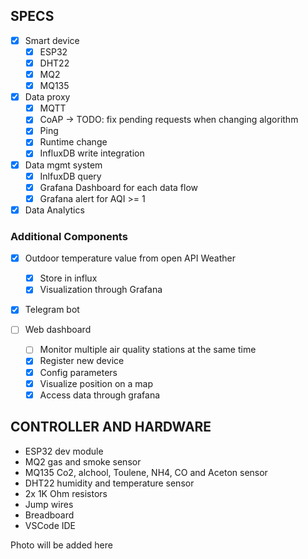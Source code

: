 ## SPECS
- [x] Smart device
    - [x] ESP32
    - [x] DHT22
    - [x] MQ2
    - [x] MQ135

- [x] Data proxy
    - [x] MQTT 
    - [x] CoAP -> TODO: fix pending requests when changing algorithm
    - [x] Ping
    - [x] Runtime change
    - [x] InfluxDB write integration
- [x] Data mgmt system
    - [x] InlfuxDB query 
    - [x] Grafana Dashboard for each data flow
    - [x] Grafana alert for AQI >= 1
- [x] Data Analytics

### Additional Components
- [x] Outdoor temperature value from open API Weather
    - [x] Store in influx 
    - [x] Visualization through Grafana

- [x] Telegram bot

- [ ] Web dashboard
    - [ ] Monitor multiple air quality stations at the same time
    - [x] Register new device
    - [x] Config parameters
    - [x] Visualize position on a map
    - [x] Access data through grafana
## CONTROLLER AND HARDWARE 
- ESP32 dev module
- MQ2 gas and smoke sensor
- MQ135 Co2, alchool, Toulene, NH4, CO and Aceton sensor
- DHT22 humidity and temperature sensor
- 2x 1K Ohm resistors
- Jump wires
- Breadboard
- VSCode IDE

Photo will be added here 
